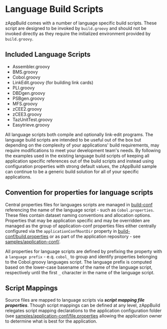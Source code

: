 # Language Build Scripts
zAppBuild comes with a number of language specific build scripts.  These script are designed to be invoked by `build.groovy` and should not be invoked directly as they require the initialized environment provided by `build.groovy`.

## Included Language Scripts
* Assembler.groovy
* BMS.groovy
* Cobol.groovy
* LinkEdit.groovy (for building link cards)
* PLI.groovy
* DBDgen.groovy
* PSBgen.groovy
* MFS.groovy
* zCEE2.groovy
* zCEE3.groovy
* TazUnitTest.groovy
* Easytrieve.groovy

All language scripts both compile and optionally link-edit programs. The language build scripts are intended to be useful out of the box but depending on the complexity of your applications' build requirements, may require modifications to meet your development team's needs.  By following the examples used in the existing language build scripts of keeping all application specific references out of the build scripts and instead using configuration properties with strong default values, the zAppBuild sample can continue to be a generic build solution for all of your specific applications.

## Convention for properties for language scripts

Central properties files for languages scripts are managed in [build-conf](../build-conf/) referencing the name of the language script - such as `Cobol.properties`. These files contain dataset naming conventions and allocation options. Properties that may be application specific and may be overridden are managed as the group of application-conf properties files either centrally configured via the `applicationConfRootDir` property in [build-conf/build.properties](../build-conf/build.properties) or as part of the application repository - see [samples/application-conf/](../samples/application-conf/).  

All properties for language scripts are defined by prefixing the property with a `language prefix` - e.q. `cobol_` to group and identify properties belonging to the Cobol.groovy languages script. The language prefix is computed based on the lower-case basename of the name of the language script, respectively until the first `_` character in the name of the language script. 

## Script Mappings
Source files are mapped to language scripts via ***script mapping file properties***. Though script mappings can be defined at any level, zAppBuild relegates script mapping declarations to the application configuration folder (see [samples/application-conf/file.properties](../samples/application-conf/file.properties) allowing the application owner to determine what is best for the application. 
